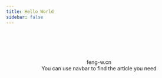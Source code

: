 ```yaml
---
title: Hello World
sidebar: false
---
```


# 

</br>
</br>
</br>

<center> feng-w.cn</center>
<center> You can use navbar to find the article you need </center>

